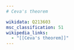 ```yaml
---
# Ceva's theorem

wikidata: Q213603
msc_classification: 51
wikipedia_links:
  - "[[Ceva's theorem]]"
---
```

